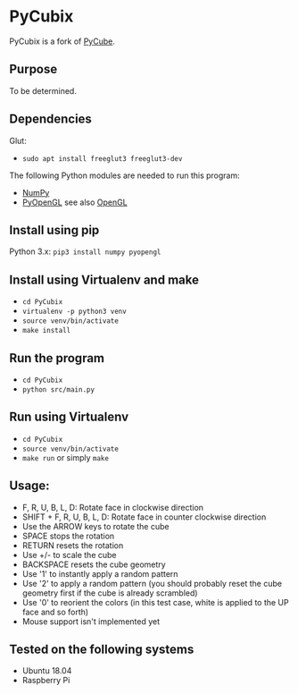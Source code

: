 # PyCubix

PyCubix is a fork of [PyCube](https://github.com/mtking2/PyCube).

## Purpose

To be determined.

## Dependencies

Glut:
- `sudo apt install freeglut3 freeglut3-dev`

The following Python modules are needed to run this program:
- [NumPy](http://www.numpy.org/)
- [PyOpenGL](pyopengl.sourceforge.net/) see also [OpenGL](https://www.opengl.org/)

## Install using pip

Python 3.x: `pip3 install numpy pyopengl`

## Install using Virtualenv and make

- `cd PyCubix`
- `virtualenv -p python3 venv`
- `source venv/bin/activate`
- `make install`

## Run the program

- `cd PyCubix`
- `python src/main.py`

## Run using Virtualenv

- `cd PyCubix`
- `source venv/bin/activate`
- `make run` or simply `make`

## Usage:
- F, R, U, B, L, D: Rotate face in clockwise direction
- SHIFT + F, R, U, B, L, D: Rotate face in counter clockwise direction
- Use the ARROW keys to rotate the cube
- SPACE stops the rotation
- RETURN resets the rotation
- Use +/- to scale the cube
- BACKSPACE resets the cube geometry
- Use '1' to instantly apply a random pattern
- Use '2' to apply a random pattern (you should probably reset the cube geometry first if the cube is already scrambled)
- Use '0' to reorient the colors (in this test case, white is applied to the UP face and so forth)
- Mouse support isn't implemented yet

## Tested on the following systems
- Ubuntu 18.04
- Raspberry Pi

